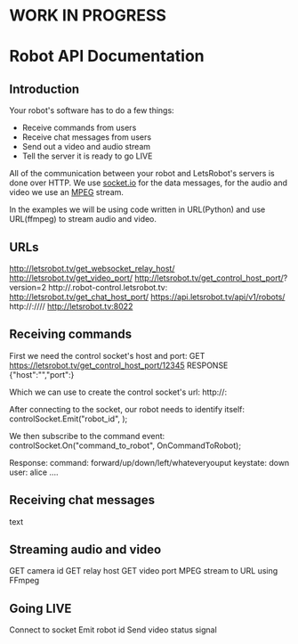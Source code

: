 # WORK IN PROGRESS #



# Robot API Documentation

## Introduction
Your robot's software has to do a few things:
 - Receive commands from users
 - Receive chat messages from users
 - Send out a video and audio stream
 - Tell the server it is ready to go LIVE

All of the communication between your robot and LetsRobot's servers is done over HTTP. We use [socket.io](https://en.wikipedia.org/wiki/Socket.IO) for the data messages, for the audio and video we use an [MPEG](https://nl.wikipedia.org/wiki/MPEG) stream.

In the examples we will be using code written in URL(Python) and use URL(ffmpeg) to stream audio and video.

## URLs
http://letsrobot.tv/get_websocket_relay_host/<camera-id>
http://letsrobot.tv/get_video_port/<camera-id>
http://letsrobot.tv/get_control_host_port/<robot-id>?version=2
http://<???robotid???>.robot-control.letsrobot.tv:<controlhostport>
http://letsrobot.tv/get_chat_host_port/<robot-id>
https://api.letsrobot.tv/api/v1/robots/<robot-id>
http://<relay-host>:<video-port>/<streamkey>/<width>/<height>/
http://letsrobot.tv:8022

## Receiving commands
First we need the control socket's host and port:
GET https://letsrobot.tv/get_control_host_port/12345
RESPONSE {"host":"<control-host>","port":<control-port>}
 
Which we can use to create the control socket's url:
http://<control-host>:<control-port>
 
After connecting to the socket,  our robot needs to identify itself:
controlSocket.Emit("robot_id", <robot-id>);

We then subscribe to the command event:
controlSocket.On("command_to_robot", OnCommandToRobot);

Response:
command: forward/up/down/left/whateveryouput
keystate: down
user: alice
....

## Receiving chat messages
text

## Streaming audio and video
GET camera id
GET relay host
GET video port
MPEG stream to URL using FFmpeg

## Going LIVE
Connect to socket
Emit robot id
Send video status signal
